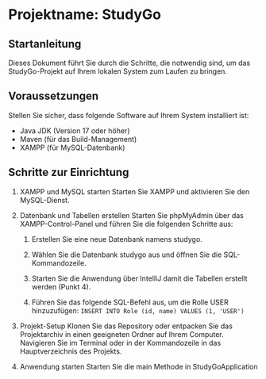 # Projektname: StudyGo

## Startanleitung

Dieses Dokument führt Sie durch die Schritte, die notwendig sind, um das StudyGo-Projekt auf Ihrem lokalen System zum Laufen zu bringen.

## Voraussetzungen
Stellen Sie sicher, dass folgende Software auf Ihrem System installiert ist:

- Java JDK (Version 17 oder höher)
- Maven (für das Build-Management)
- XAMPP (für MySQL-Datenbank)

## Schritte zur Einrichtung
1. XAMPP und MySQL starten
   Starten Sie XAMPP und aktivieren Sie den MySQL-Dienst.

2. Datenbank und Tabellen erstellen
   Starten Sie phpMyAdmin über das XAMPP-Control-Panel und führen Sie die folgenden Schritte aus:

   1. Erstellen Sie eine neue Datenbank namens studygo.

   2. Wählen Sie die Datenbank studygo aus und öffnen Sie die SQL-Kommandozeile.
   3. Starten Sie die Anwendung über IntelliJ damit die Tabellen erstellt werden (Punkt 4).
   4. Führen Sie das folgende SQL-Befehl aus, um die Rolle USER hinzuzufügen: ``INSERT INTO Role (id, name) VALUES (1, 'USER')``


3. Projekt-Setup
   Klonen Sie das Repository oder entpacken Sie das Projektarchiv in einen geeigneten Ordner auf Ihrem Computer.
Navigieren Sie im Terminal oder in der Kommandozeile in das Hauptverzeichnis des Projekts.

4. Anwendung starten
   Starten Sie die main Methode in StudyGoApplication
